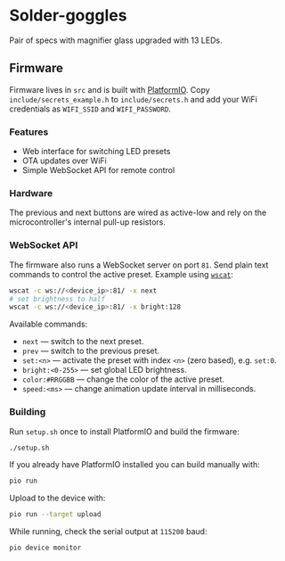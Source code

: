# Solder-goggles

Pair of specs with magnifier glass upgraded with 13 LEDs.

## Firmware

Firmware lives in `src` and is built with [PlatformIO](https://platformio.org/).
Copy `include/secrets_example.h` to `include/secrets.h` and add your WiFi
credentials as `WIFI_SSID` and `WIFI_PASSWORD`.

### Features
- Web interface for switching LED presets
- OTA updates over WiFi
- Simple WebSocket API for remote control

### Hardware
The previous and next buttons are wired as active-low and rely on the microcontroller's internal pull-up resistors.

### WebSocket API
The firmware also runs a WebSocket server on port `81`. Send plain text commands
to control the active preset. Example using [`wscat`](https://github.com/websockets/wscat):

```bash
wscat -c ws://<device_ip>:81/ -x next
# set brightness to half
wscat -c ws://<device_ip>:81/ -x bright:128
```

Available commands:

* `next` &mdash; switch to the next preset.
* `prev` &mdash; switch to the previous preset.
* `set:<n>` &mdash; activate the preset with index `<n>` (zero based), e.g. `set:0`.
* `bright:<0-255>` &mdash; set global LED brightness.
* `color:#RRGGBB` &mdash; change the color of the active preset.
* `speed:<ms>` &mdash; change animation update interval in milliseconds.

### Building
Run `setup.sh` once to install PlatformIO and build the firmware:

```bash
./setup.sh
```

If you already have PlatformIO installed you can build manually with:

```bash
pio run
```

Upload to the device with:

```bash
pio run --target upload
```

While running, check the serial output at `115200` baud:

```bash
pio device monitor
```
